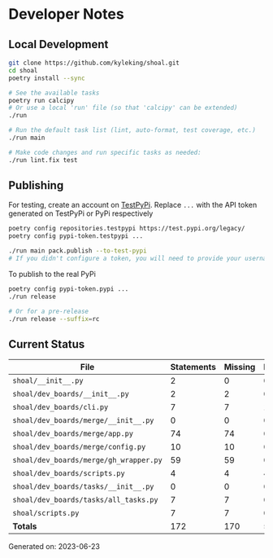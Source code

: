 # Developer Notes

## Local Development

```sh
git clone https://github.com/kyleking/shoal.git
cd shoal
poetry install --sync

# See the available tasks
poetry run calcipy
# Or use a local 'run' file (so that 'calcipy' can be extended)
./run

# Run the default task list (lint, auto-format, test coverage, etc.)
./run main

# Make code changes and run specific tasks as needed:
./run lint.fix test
```

## Publishing

For testing, create an account on [TestPyPi](https://test.pypi.org/legacy/). Replace `...` with the API token generated on TestPyPi or PyPi respectively

```sh
poetry config repositories.testpypi https://test.pypi.org/legacy/
poetry config pypi-token.testpypi ...

./run main pack.publish --to-test-pypi
# If you didn't configure a token, you will need to provide your username and password to publish
```

To publish to the real PyPi

```sh
poetry config pypi-token.pypi ...
./run release

# Or for a pre-release
./run release --suffix=rc
```

## Current Status

<!-- {cts} COVERAGE -->
| File                                   |   Statements |   Missing |   Excluded | Coverage   |
|----------------------------------------|--------------|-----------|------------|------------|
| `shoal/__init__.py`                    |            2 |         0 |          0 | 100.0%     |
| `shoal/dev_boards/__init__.py`         |            2 |         2 |          0 | 0.0%       |
| `shoal/dev_boards/cli.py`              |            7 |         7 |          1 | 0.0%       |
| `shoal/dev_boards/merge/__init__.py`   |            0 |         0 |          0 | 100.0%     |
| `shoal/dev_boards/merge/app.py`        |           74 |        74 |          0 | 0.0%       |
| `shoal/dev_boards/merge/config.py`     |           10 |        10 |          0 | 0.0%       |
| `shoal/dev_boards/merge/gh_wrapper.py` |           59 |        59 |          0 | 0.0%       |
| `shoal/dev_boards/scripts.py`          |            4 |         4 |          4 | 0.0%       |
| `shoal/dev_boards/tasks/__init__.py`   |            0 |         0 |          0 | 100.0%     |
| `shoal/dev_boards/tasks/all_tasks.py`  |            7 |         7 |          0 | 0.0%       |
| `shoal/scripts.py`                     |            7 |         7 |          0 | 0.0%       |
| **Totals**                             |          172 |       170 |          5 | 0.9%       |

Generated on: 2023-06-23
<!-- {cte} -->
